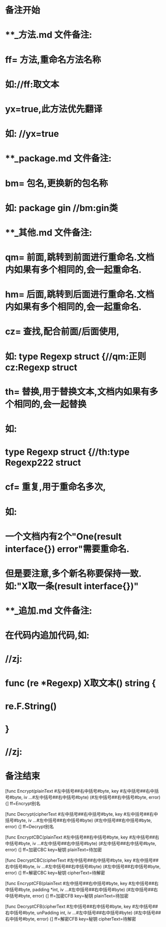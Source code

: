 # 备注开始
# **_方法.md 文件备注:
# ff= 方法,重命名方法名称
# 如://ff:取文本
#
# yx=true,此方法优先翻译
# 如: //yx=true


# **_package.md 文件备注:
# bm= 包名,更换新的包名称 
# 如: package gin //bm:gin类


# **_其他.md 文件备注:
# qm= 前面,跳转到前面进行重命名.文档内如果有多个相同的,会一起重命名.
# hm= 后面,跳转到后面进行重命名.文档内如果有多个相同的,会一起重命名.
# cz= 查找,配合前面/后面使用,
# 如: type Regexp struct {//qm:正则 cz:Regexp struct
#
# th= 替换,用于替换文本,文档内如果有多个相同的,会一起替换
# 如:
# type Regexp struct {//th:type Regexp222 struct
#
# cf= 重复,用于重命名多次,
# 如: 
# 一个文档内有2个"One(result interface{}) error"需要重命名.
# 但是要注意,多个新名称要保持一致. 如:"X取一条(result interface{})"


# **_追加.md 文件备注:
# 在代码内追加代码,如:
# //zj:
# func (re *Regexp) X取文本() string { 
#    re.F.String()
# }
# //zj:
# 备注结束

[func Encrypt(plainText #左中括号##右中括号#byte, key #左中括号##右中括号#byte, iv ...#左中括号##右中括号#byte) (#左中括号##右中括号#byte, error) {]
ff=Encrypt别名

[func Decrypt(cipherText #左中括号##右中括号#byte, key #左中括号##右中括号#byte, iv ...#左中括号##右中括号#byte) (#左中括号##右中括号#byte, error) {]
ff=Decrypt别名

[func EncryptCBC(plainText #左中括号##右中括号#byte, key #左中括号##右中括号#byte, iv ...#左中括号##右中括号#byte) (#左中括号##右中括号#byte, error) {]
ff=加密CBC
key=秘钥
plainText=待加密

[func DecryptCBC(cipherText #左中括号##右中括号#byte, key #左中括号##右中括号#byte, iv ...#左中括号##右中括号#byte) (#左中括号##右中括号#byte, error) {]
ff=解密CBC
key=秘钥
cipherText=待解密

[func EncryptCFB(plainText #左中括号##右中括号#byte, key #左中括号##右中括号#byte, padding *int, iv ...#左中括号##右中括号#byte) (#左中括号##右中括号#byte, error) {]
ff=加密CFB
key=秘钥
plainText=待加密

[func DecryptCFB(cipherText #左中括号##右中括号#byte, key #左中括号##右中括号#byte, unPadding int, iv ...#左中括号##右中括号#byte) (#左中括号##右中括号#byte, error) {]
ff=解密CFB
key=秘钥
cipherText=待解密
